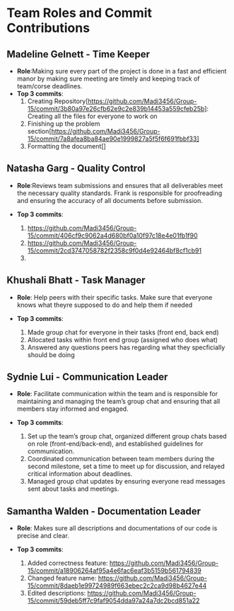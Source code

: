 # Team Roles and Commit Contributions

## Madeline Gelnett - Time Keeper
- **Role**:Making sure every part of the project is done in a fast and efficient manor by making sure meeting are timely and keeping track of team/corse deadlines.<br>
- **Top 3 commits**:
  1. Creating Repository[https://github.com/Madi3456/Group-15/commit/3b80a97e26cfb62e9c2e839b14453a559cfeb25b]: Creating all the files for everyone to work on
  2. Finishing up the problem section[https://github.com/Madi3456/Group-15/commit/7a8afea8ba84ae90e1999827a5f5f6f691fbbf33]
  3. Formatting the document[]

## Natasha Garg - Quality Control
- **Role**:Reviews team submissions and ensures that all deliverables meet the necessary quality standards. Frank is responsible for proofreading and ensuring the accuracy of all documents before submission.

- **Top 3 commits**:
  1. https://github.com/Madi3456/Group-15/commit/406cf9c9062a4d680bf0a10f97c18e4e01fb1f90
  2. https://github.com/Madi3456/Group-15/commit/2cd3747058782f2358c9f0d4e92464bf8cf1cb91
  3. 

## Khushali Bhatt - Task Manager
- **Role**: Help peers with their specific tasks. Make sure that everyone knows what theyre supposed to do and help them if needed

- **Top 3 commits**:
  1. Made group chat for everyone in their tasks (front end, back end)
  2. Allocated tasks within front end group (assigned who does what)
  3. Answered any questions peers has regarding what they specficially should be doing 


## Sydnie Lui - Communication Leader
- **Role**: Facilitate communication within the team and is responsible for maintaining and managing the team’s group chat and ensuring that all members stay informed and engaged.

- **Top 3 commits**:
  1. Set up the team’s group chat, organized different group chats based on role (front-end/back-end), and established guidelines for communication.
  2. Coordinated communication between team members during the second milestone, set a time to meet up for discussion, and relayed critical information about deadlines.
  3. Managed group chat updates by ensuring everyone read messages sent about tasks and meetings.
  

## Samantha Walden - Documentation Leader
- **Role**: Makes sure all descriptions and documentations of our code is precise and clear.

- **Top 3 commits**:
  1. Added correctness feature: https://github.com/Madi3456/Group-15/commit/a18906264af95a4e6fac6eaf3b5159b561794839
  2. Changed feature name: https://github.com/Madi3456/Group-15/commit/8daeb1e99724989f663ebec2c2ca9d98b4627e44
  3. Edited descriptions: https://github.com/Madi3456/Group-15/commit/59deb5ff7c9faf9054dda97a24a7dc2bcd851a22

